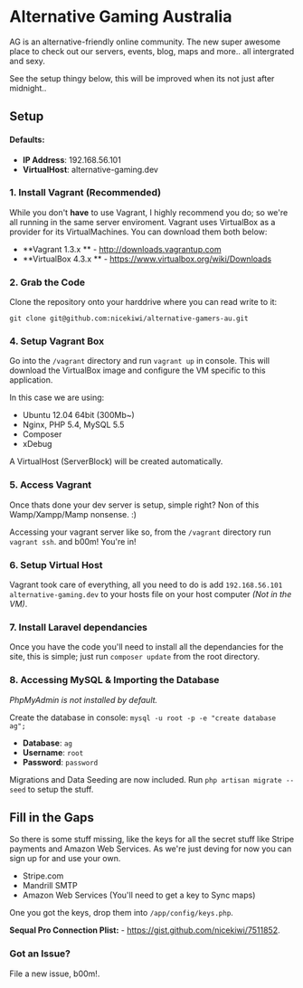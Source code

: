 Alternative Gaming Australia
======

AG is an alternative-friendly online community. The new super awesome place to check out our servers, events, blog, maps and more.. all intergrated and sexy.


See the setup thingy below, this will be improved when its not just after midnight.. 


## Setup

#### Defaults:


- **IP Address**: 192.168.56.101
- **VirtualHost**: alternative-gaming.dev


### 1. Install Vagrant (Recommended) 

While you don't **have** to use Vagrant, I highly recommend you do; so we're all running in the same server enviroment. Vagrant uses VirtualBox as a provider for its VirtualMachines. You can download them both below:

- **Vagrant 1.3.x ** - <http://downloads.vagrantup.com>
- **VirtualBox 4.3.x ** - <https://www.virtualbox.org/wiki/Downloads>


### 2. Grab the Code

Clone the repository onto your harddrive where you can read write to it:

`git clone git@github.com:nicekiwi/alternative-gamers-au.git`


### 4. Setup Vagrant Box

Go into the `/vagrant` directory and run `vagrant up` in console. This will download the VirtualBox image and configure the VM specific to this application. 

In this case we are using:

- Ubuntu 12.04 64bit (300Mb~)
- Nginx, PHP 5.4, MySQL 5.5
- Composer
- xDebug

A VirtualHost (ServerBlock) will be created automatically.

### 5. Access Vagrant

Once thats done your dev server is setup, simple right? Non of this Wamp/Xampp/Mamp nonsense. :)

Accessing your vagrant server like so, from the `/vagrant` directory run `vagrant ssh`. and b00m! You're in!


### 6. Setup Virtual Host

Vagrant took care of everything, all you need to do is add `192.168.56.101 alternative-gaming.dev` to your hosts file on your host computer *(Not in the VM)*.


### 7. Install Laravel dependancies

Once you have the code you'll need to install all the dependancies for the site, this is simple; just run `composer update` from the root directory.


### 8. Accessing MySQL & Importing the Database

*PhpMyAdmin is not installed by default.*

Create the database in console: `mysql -u root -p -e "create database ag";`

- **Database**: `ag`
- **Username**: `root`
- **Password**: `password`

Migrations and Data Seeding are now included. Run `php artisan migrate --seed` to setup the stuff.


## Fill in the Gaps

So there is some stuff missing, like the keys for all the secret stuff like Stripe payments and Amazon Web Services. As we're just deving for now you can sign up for and use your own.

- Stripe.com
- Mandrill SMTP
- Amazon Web Services (You'll need to get a key to Sync maps)

One you got the keys, drop them into `/app/config/keys.php`.

**Sequal Pro Connection Plist:** - <https://gist.github.com/nicekiwi/7511852>.

### Got an Issue?

File a new issue, b00m!.


